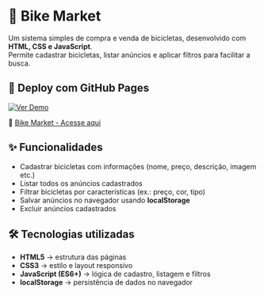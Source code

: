 # 🚴 Bike Market  

Um sistema simples de compra e venda de bicicletas, desenvolvido com **HTML, CSS e JavaScript**.  
Permite cadastrar bicicletas, listar anúncios e aplicar filtros para facilitar a busca.  

## 🚀 Deploy com GitHub Pages  

[![Ver Demo](https://img.shields.io/badge/GitHub%20Pages-Online-brightgreen?style=for-the-badge&logo=github)](https://aline-sabino.github.io/compravendabicicletas/)  

🔗 [Bike Market - Acesse aqui](https://aline-sabino.github.io/compravendabicicletas/)  

## ✨ Funcionalidades  
- Cadastrar bicicletas com informações (nome, preço, descrição, imagem etc.)  
- Listar todos os anúncios cadastrados  
- Filtrar bicicletas por características (ex.: preço, cor, tipo)  
- Salvar anúncios no navegador usando **localStorage**  
- Excluir anúncios cadastrados  

## 🛠️ Tecnologias utilizadas  
- **HTML5** → estrutura das páginas  
- **CSS3** → estilo e layout responsivo  
- **JavaScript (ES6+)** → lógica de cadastro, listagem e filtros  
- **localStorage** → persistência de dados no navegador
